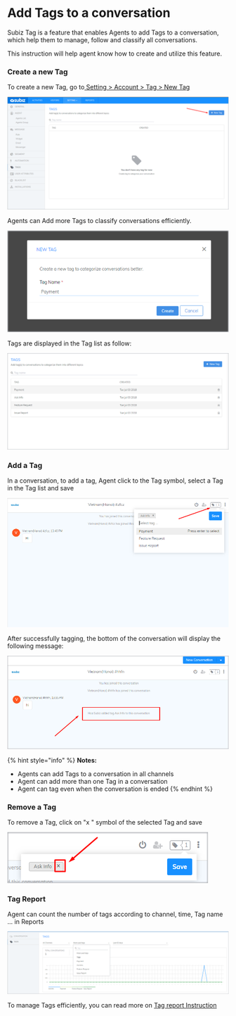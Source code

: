 # Add Tags to a conversation

Subiz Tag is a feature that enables Agents to add Tags to a conversation, which help them to manage, follow and classify all conversations.

This instruction will help agent know how to create and utilize this feature.

### Create a new Tag

To create a new Tag, go to[ Setting &gt; Account &gt; Tag &gt; New Tag](https://app.subiz.com/settings/tags)

![New Tag](../../.gitbook/assets/create-a-new-tag.png)

Agents can Add more Tags to classify conversations efficiently.

![Create a new Tag](../../.gitbook/assets/a-new-tag.png)

Tags are displayed in the Tag list as follow:

![Tag List](../../.gitbook/assets/list-of-tags.png)

### Add a Tag

In a conversation, to add a tag, Agent click to the Tag symbol, select a Tag in the Tag list and save

![Add a new Tag](../../.gitbook/assets/add-a-new-tag.png)

After successfully tagging, the bottom of the conversation will display the following message:

![Tag is added successfully](../../.gitbook/assets/e.png)

{% hint style="info" %}
**Notes:**

* Agents can  add Tags to a conversation in all channels
* Agent can add more than one Tag in a conversation
* Agent can tag even when the conversation is ended
{% endhint %}

### Remove a Tag

To remove a Tag, click on "x " symbol of the selected Tag and save

![Remove a Tag](../../.gitbook/assets/delete-a-tag.png)

### Tag Report

Agent can count the number of tags according to channel, time, Tag name ... in Reports

![Tag Statistic](../../.gitbook/assets/tag.png)

To manage Tags efficiently, you can read more on [Tag report Instruction  ](https://help-en.subiz.com/~/edit/drafts/-LGTMe3kWcd8O8J6yyVR/general-reports#tags-statistics)

